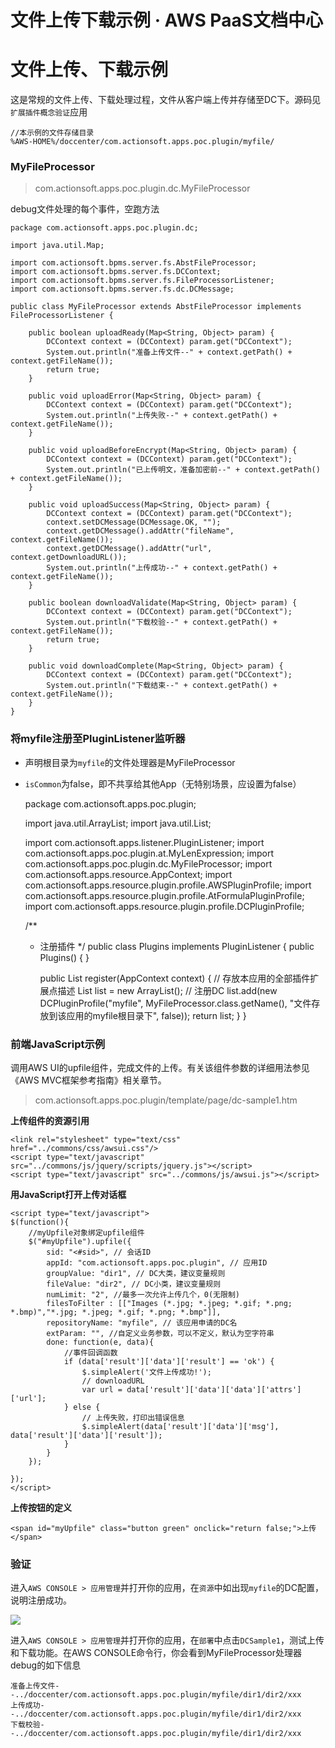 # 文件上传下载示例 · AWS PaaS文档中心

# 文件上传、下载示例

这是常规的文件上传、下载处理过程，文件从客户端上传并存储至DC下。源码见`扩展插件概念验证`应用
    
    
    //本示例的文件存储目录
    %AWS-HOME%/doccenter/com.actionsoft.apps.poc.plugin/myfile/
    

### MyFileProcessor

> com.actionsoft.apps.poc.plugin.dc.MyFileProcessor

debug文件处理的每个事件，空跑方法
    
    
    package com.actionsoft.apps.poc.plugin.dc;
    
    import java.util.Map;
    
    import com.actionsoft.bpms.server.fs.AbstFileProcessor;
    import com.actionsoft.bpms.server.fs.DCContext;
    import com.actionsoft.bpms.server.fs.FileProcessorListener;
    import com.actionsoft.bpms.server.fs.dc.DCMessage;
    
    public class MyFileProcessor extends AbstFileProcessor implements FileProcessorListener {
    
        public boolean uploadReady(Map<String, Object> param) {
            DCContext context = (DCContext) param.get("DCContext");
            System.out.println("准备上传文件--" + context.getPath() + context.getFileName());
            return true;
        }
    
        public void uploadError(Map<String, Object> param) {
            DCContext context = (DCContext) param.get("DCContext");
            System.out.println("上传失败--" + context.getPath() + context.getFileName());
        }
    
        public void uploadBeforeEncrypt(Map<String, Object> param) {
            DCContext context = (DCContext) param.get("DCContext");
            System.out.println("已上传明文，准备加密前--" + context.getPath() + context.getFileName());
        }
    
        public void uploadSuccess(Map<String, Object> param) {
            DCContext context = (DCContext) param.get("DCContext");
            context.setDCMessage(DCMessage.OK, "");
            context.getDCMessage().addAttr("fileName", context.getFileName());
            context.getDCMessage().addAttr("url", context.getDownloadURL());
            System.out.println("上传成功--" + context.getPath() + context.getFileName());
        }
    
        public boolean downloadValidate(Map<String, Object> param) {
            DCContext context = (DCContext) param.get("DCContext");
            System.out.println("下载校验--" + context.getPath() + context.getFileName());
            return true;
        }
    
        public void downloadComplete(Map<String, Object> param) {
            DCContext context = (DCContext) param.get("DCContext");
            System.out.println("下载结束--" + context.getPath() + context.getFileName());
        }
    }
    

### 将myfile注册至PluginListener监听器

  * 声明根目录为`myfile`的文件处理器是MyFileProcessor
  * `isCommon`为false，即不共享给其他App（无特别场景，应设置为false）

    
    
    package com.actionsoft.apps.poc.plugin;
    
    import java.util.ArrayList;
    import java.util.List;
    
    import com.actionsoft.apps.listener.PluginListener;
    import com.actionsoft.apps.poc.plugin.at.MyLenExpression;
    import com.actionsoft.apps.poc.plugin.dc.MyFileProcessor;
    import com.actionsoft.apps.resource.AppContext;
    import com.actionsoft.apps.resource.plugin.profile.AWSPluginProfile;
    import com.actionsoft.apps.resource.plugin.profile.AtFormulaPluginProfile;
    import com.actionsoft.apps.resource.plugin.profile.DCPluginProfile;
    
    /**
     * 注册插件
     */
    public class Plugins implements PluginListener {
        public Plugins() {
        }
    
        public List<AWSPluginProfile> register(AppContext context) {
            // 存放本应用的全部插件扩展点描述
            List<AWSPluginProfile> list = new ArrayList<AWSPluginProfile>();
            // 注册DC
            list.add(new DCPluginProfile("myfile", MyFileProcessor.class.getName(), "文件存放到该应用的myfile根目录下", false));
            return list;
        }
    }
    

### 前端JavaScript示例

调用AWS UI的upfile组件，完成文件的上传。有关该组件参数的详细用法参见《AWS MVC框架参考指南》相关章节。

> com.actionsoft.apps.poc.plugin/template/page/dc-sample1.htm

**上传组件的资源引用**
    
    
    <link rel="stylesheet" type="text/css" href="../commons/css/awsui.css"/>
    <script type="text/javascript" src="../commons/js/jquery/scripts/jquery.js"></script>
    <script type="text/javascript" src="../commons/js/awsui.js"></script>
    

**用JavaScript打开上传对话框**
    
    
    <script type="text/javascript">
    $(function(){
        //myUpfile对象绑定upfile组件
        $("#myUpfile").upfile({
            sid: "<#sid>", // 会话ID
            appId: "com.actionsoft.apps.poc.plugin", // 应用ID
            groupValue: "dir1", // DC大类，建议变量规则
            fileValue: "dir2", // DC小类，建议变量规则
            numLimit: "2", //最多一次允许上传几个，0(无限制)
            filesToFilter : [["Images (*.jpg; *.jpeg; *.gif; *.png; *.bmp)","*.jpg; *.jpeg; *.gif; *.png; *.bmp"]],
            repositoryName: "myfile", // 该应用申请的DC名
            extParam: "", //自定义业务参数，可以不定义，默认为空字符串
            done: function(e, data){
                //事件回调函数
                if (data['result']['data']['result'] == 'ok') {
                    $.simpleAlert('文件上传成功!');
                    // downloadURL
                    var url = data['result']['data']['data']['attrs']['url'];
                } else {
                    // 上传失败，打印出错误信息
                    $.simpleAlert(data['result']['data']['msg'], data['result']['data']['result']);
                }
            }
        });
    
    });
    </script>
    

**上传按钮的定义**
    
    
    <span id="myUpfile" class="button green" onclick="return false;">上传</span>
    

### 验证

进入`AWS CONSOLE > 应用管理`并打开你的应用，在`资源`中如出现`myfile`的DC配置，说明注册成功。

[![](https://docs.awspaas.com/reference-guide/aws-paas-plugin-development-reference-guide/plugins/dc-4.png)](<dc-4.png>)

进入`AWS CONSOLE > 应用管理`并打开你的应用，在`部署`中点击`DCSample1`，测试上传和下载功能。在AWS CONSOLE命令行，你会看到MyFileProcessor处理器debug的如下信息
    
    
    准备上传文件--../doccenter/com.actionsoft.apps.poc.plugin/myfile/dir1/dir2/xxx
    上传成功--../doccenter/com.actionsoft.apps.poc.plugin/myfile/dir1/dir2/xxx
    下载校验--../doccenter/com.actionsoft.apps.poc.plugin/myfile/dir1/dir2/xxx